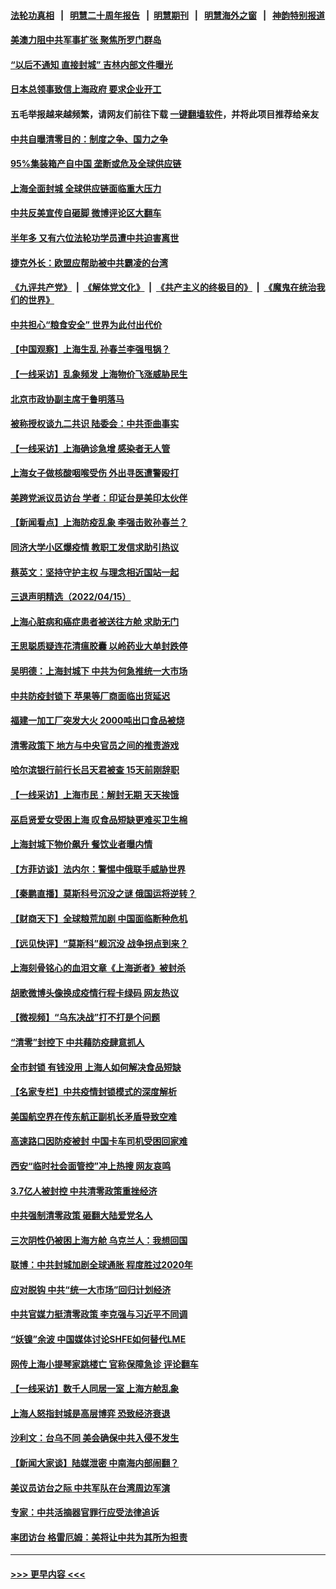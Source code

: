 #### [法轮功真相](https://github.com/gfw-breaker/truth/blob/master/README.md?t=0) &nbsp;&nbsp;|&nbsp;&nbsp; [明慧二十周年报告](https://github.com/gfw-breaker/mh-reports/blob/master/README.md?t=0) &nbsp;&nbsp;|&nbsp;&nbsp;[明慧期刊](https://github.com/gfw-breaker/mh-qikan) &nbsp;&nbsp;|&nbsp;&nbsp; [明慧海外之窗](https://github.com/gfw-breaker/mh-news/blob/master/README.md?t=0) &nbsp;&nbsp;|&nbsp;&nbsp; [神韵特别报道](https://github.com/gfw-breaker/mh-news/blob/master/shenyun.md?t=0)
#### [美澳力阻中共军事扩张 聚焦所罗门群岛](../pages/nsc413/n13713328.md?t=04170353) 
#### [“以后不通知 直接封城” 吉林内部文件曝光](../pages/nsc413/n13713245.md?t=04170353) 
#### [日本总领事致信上海政府 要求企业开工](../pages/nsc413/n13713314.md?t=04170353) 
#### 五毛举报越来越频繁，请网友们前往下载 [一键翻墙软件](https://github.com/gfw-breaker/ssr-accounts)，并将此项目推荐给亲友
#### [中共自曝清零目的：制度之争、国力之争](../pages/nsc413/n13713321.md?t=04170353) 
#### [95%集装箱产自中国 垄断或危及全球供应链](../pages/nsc413/n13713305.md?t=04170353) 
#### [上海全面封城 全球供应链面临重大压力](../pages/nsc413/n13713284.md?t=04170353) 
#### [中共反美宣传自砸脚 微博评论区大翻车](../pages/nsc413/n13713102.md?t=04170353) 
#### [半年多 又有六位法轮功学员遭中共迫害离世](../pages/nsc413/n13712382.md?t=04170353) 
#### [捷克外长：欧盟应帮助被中共霸凌的台湾](../pages/nsc413/n13713243.md?t=04170353) 
#### [《九评共产党》](https://github.com/begood0513/9ping.md/blob/master/README.md) &nbsp;|&nbsp; [《解体党文化》](../../../../jtdwh.md/blob/master/README.md)  &nbsp;|&nbsp; [《共产主义的终极目的》](../../../../gczydzjmd.md/blob/master/README.md) &nbsp;|&nbsp; [《魔鬼在统治我们的世界》](../../../../mgztzwmdsj.md/blob/master/README.md) 
#### [中共担心“粮食安全” 世界为此付出代价](../pages/nsc413/n13713244.md?t=04170353) 
#### [【中国观察】上海生乱 孙春兰李强甩锅？](../pages/nsc413/n13713135.md?t=04170353) 
#### [【一线采访】乱象频发 上海物价飞涨威胁民生](../pages/nsc413/n13712777.md?t=04170353) 
#### [北京市政协副主席于鲁明落马](../pages/nsc413/n13713131.md?t=04170353) 
#### [被称授权谈九二共识 陆委会：中共歪曲事实](../pages/nsc413/n13713139.md?t=04170353) 
#### [【一线采访】上海确诊急增 感染者无人管](../pages/nsc413/n13713003.md?t=04170353) 
#### [上海女子做核酸咽喉受伤 外出寻医遭警殴打](../pages/nsc413/n13713121.md?t=04170353) 
#### [美跨党派议员访台 学者：印证台是美印太伙伴](../pages/nsc413/n13713044.md?t=04170353) 
#### [【新闻看点】上海防疫乱象 李强击败孙春兰？](../pages/nsc413/n13712715.md?t=04170353) 
#### [同济大学小区爆疫情 教职工发信求助引热议](../pages/nsc413/n13712752.md?t=04170353) 
#### [蔡英文：坚持守护主权 与理念相近国站一起](../pages/nsc413/n13712921.md?t=04170353) 
#### [三退声明精选（2022/04/15）](../pages/nsc413/n13712985.md?t=04170353) 
#### [上海心脏病和癌症患者被送往方舱 求助无门](../pages/nsc413/n13712910.md?t=04170353) 
#### [王思聪质疑连花清瘟胶囊 以岭药业大单封跌停](../pages/nsc413/n13712782.md?t=04170353) 
#### [吴明德：上海封城下 中共为何急推统一大市场](../pages/nsc413/n13712794.md?t=04170353) 
#### [中共防疫封锁下 苹果等厂商面临出货延迟](../pages/nsc413/n13712883.md?t=04170353) 
#### [福建一加工厂突发大火 2000吨出口食品被烧](../pages/nsc413/n13712885.md?t=04170353) 
#### [清零政策下 地方与中央官员之间的推责游戏](../pages/nsc413/n13712702.md?t=04170353) 
#### [哈尔滨银行前行长吕天君被查 15天前刚辞职](../pages/nsc413/n13712844.md?t=04170353) 
#### [【一线采访】上海市民：解封无期 天天挨饿](../pages/nsc413/n13712785.md?t=04170353) 
#### [巫启贤爱女受困上海 叹食品短缺更难买卫生棉](../pages/nsc413/n13712747.md?t=04170353) 
#### [上海封城下物价飙升 餐饮业者曝内情](../pages/nsc413/n13712695.md?t=04170353) 
#### [【方菲访谈】法内尔：警惕中俄联手威胁世界](../pages/nsc413/n13712693.md?t=04170353) 
#### [【秦鹏直播】莫斯科号沉没之谜 俄国运将逆转？](../pages/nsc413/n13712739.md?t=04170353) 
#### [【财商天下】全球粮荒加剧 中国面临断种危机](../pages/nsc413/n13712675.md?t=04170353) 
#### [【远见快评】“莫斯科”舰沉没 战争拐点到来？](../pages/nsc413/n13712736.md?t=04170353) 
#### [上海刻骨铭心的血泪文章《上海逝者》被封杀](../pages/nsc413/n13712545.md?t=04170353) 
#### [胡歌微博头像换成疫情行程卡绿码 网友热议](../pages/nsc413/n13712682.md?t=04170353) 
#### [【微视频】“乌东决战”打不打是个问题](../pages/nsc413/n13712496.md?t=04170353) 
#### [“清零”封控下 中共藉防疫肆意抓人](../pages/nsc413/n13712640.md?t=04170353) 
#### [全市封锁 有钱没用 上海人如何解决食品短缺](../pages/nsc413/n13712700.md?t=04170353) 
#### [【名家专栏】中共疫情封锁模式的深度解析](../pages/nsc413/n13712387.md?t=04170353) 
#### [美国航空界在传东航正副机长矛盾导致空难](../pages/nsc413/n13712687.md?t=04170353) 
#### [高速路口因防疫被封 中国卡车司机受困回家难](../pages/nsc413/n13712648.md?t=04170353) 
#### [西安“临时社会面管控”冲上热搜 网友哀鸣](../pages/nsc413/n13712641.md?t=04170353) 
#### [3.7亿人被封控 中共清零政策重挫经济](../pages/nsc413/n13712444.md?t=04170353) 
#### [中共强制清零政策 砸翻大陆爱党名人](../pages/nsc413/n13712649.md?t=04170353) 
#### [三次阴性仍被困上海方舱 乌克兰人：我想回国](../pages/nsc413/n13712569.md?t=04170353) 
#### [联博：中共封城加剧全球通胀 程度胜过2020年](../pages/nsc413/n13712560.md?t=04170353) 
#### [应对脱钩 中共“统一大市场”回归计划经济](../pages/nsc413/n13712611.md?t=04170353) 
#### [中共官媒力挺清零政策 李克强与习近平不同调](../pages/nsc413/n13712586.md?t=04170353) 
#### [“妖镍”余波 中国媒体讨论SHFE如何替代LME](../pages/nsc413/n13712565.md?t=04170353) 
#### [网传上海小提琴家跳楼亡 官称保障急诊 评论翻车](../pages/nsc413/n13712490.md?t=04170353) 
#### [【一线采访】数千人同居一室 上海方舱乱象](../pages/nsc413/n13712364.md?t=04170353) 
#### [上海人怒指封城是高层博弈 恐致经济衰退](../pages/nsc413/n13712491.md?t=04170353) 
#### [沙利文：台乌不同 美会确保中共入侵不发生](../pages/nsc413/n13712397.md?t=04170353) 
#### [【新闻大家谈】陆媒泄密 中南海内部闹翻？](../pages/nsc413/n13712284.md?t=04170353) 
#### [美议员访台之际 中共军队在台湾周边军演](../pages/nsc413/n13712380.md?t=04170353) 
#### [专家：中共活摘器官罪行应受法律追诉](../pages/nsc413/n13711616.md?t=04170353) 
#### [率团访台 格雷厄姆：美将让中共为其所为担责](../pages/nsc413/n13712337.md?t=04170353) 

----
#### [ >>> 更早内容 <<< ](../indexes/nsc413-earlier.md)
